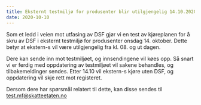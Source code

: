 ```yaml
---
title: Eksternt testmiljø for produsenter blir utilgjengelig 14.10.2020
date: 2020-10-10
---
```


Som et ledd i veien mot utfasing av DSF gjør vi en test av kjøreplanen for å skru av DSF i eksternt testmiljø for produsenter onsdag 14. oktober.
Dette betyr at ekstern-s vil være utilgjengelig fra kl. 08. og ut dagen.

Dere kan sende inn mot testmiljøet, og innsendingene vil køes opp. 
Så snart vi er ferdig med oppdatering av testmiljøet vil sakene behandles, og tilbakemeldinger sendes.
Etter 14.10 vil ekstern-s kjøre uten DSF, og oppdatering vil skje rett mot registeret. 

Dersom dere har spørsmål relatert til dette, kan disse sendes til test.mf@skatteetaten.no

